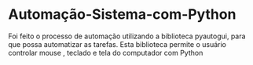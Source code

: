 # Automação-Sistema-com-Python
Foi feito o processo de automação utilizando a biblioteca pyautogui,  para que possa automatizar as tarefas.
Esta biblioteca permite o usuário controlar mouse , teclado e tela do computador com Python
